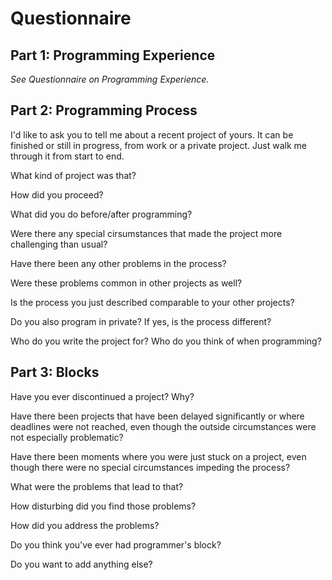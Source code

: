 # Questionnaire

## Part 1:	Programming Experience

*See Questionnaire on Programming Experience.*

## Part 2:	Programming Process

I'd like to ask you to tell me about a recent project of yours. It can be finished or still in progress, from work or a private project. Just walk me through it from start to end.	

What kind of project was that?

How did you proceed?

What did you do before/after programming?

Were there any special cirsumstances that made the project more challenging than usual?

Have there been any other problems in the process?

Were these problems common in other projects as well?

Is the process you just described comparable to your other projects?

Do you also program in private? If yes, is the process different?

Who do you write the project for? Who do you think of when programming?


## Part 3:	Blocks

Have you ever discontinued a project? Why?

Have there been projects that have been delayed significantly or where deadlines were not reached, even though the outside circumstances were not especially problematic?

Have there been moments where you were just stuck on a project, even though there were no special circumstances impeding the process?

What were the problems that lead to that?

How disturbing did you find those problems?

How did you address the problems?

Do you think you've ever had programmer's block?


Do you want to add anything else?